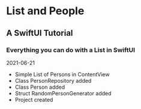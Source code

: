 #  List and People
## A SwiftUI Tutorial
### Everything you can do with a List in SwiftUI

2021-06-21
- Simple List of Persons in ContentView 
- Class PersonRepository added
- Class Person added
- Struct RandomPersonGenerator added
- Project created


